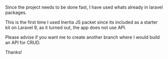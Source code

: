 Since the project needs to be done fast, I have used whats already in laravel packages.

This is the first time I used Inertia JS packet since its included as a starter kit on Laravel 9, as it turned out, the app does not use API.

Please advise if you want me to create another branch where I would build an API for CRUD.

Thanks!